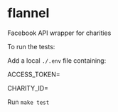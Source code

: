 # flannel
Facebook API wrapper for charities

To run the tests:

Add a local `./.env` file containing:

ACCESS_TOKEN=<facebook user access token>

CHARITY_ID=<facebook charity id>

Run `make test`


